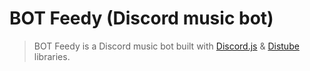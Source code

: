 # BOT Feedy (Discord music bot)
> BOT Feedy is a Discord music bot built with [Discord.js](https://discord.js.org/#/) & [Distube](https://distube.js.org/#/) libraries.
